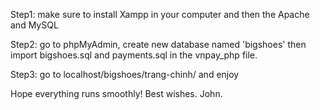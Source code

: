 Step1: make sure to install Xampp in your computer and then the Apache and MySQL  <br />

Step2: go to phpMyAdmin, create new database named 'bigshoes' then import bigshoes.sql and payments.sql in the vnpay_php file. <br />

Step3: go to localhost/bigshoes/trang-chinh/ and enjoy  <br />

Hope everything runs smoothly! Best wishes. John. 
